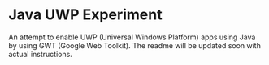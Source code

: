# Java UWP Experiment

An attempt to enable UWP (Universal Windows Platform) apps using Java by using GWT (Google Web Toolkit). The readme will be updated soon with actual instructions.
